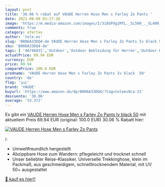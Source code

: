 ```yaml
---
layout: post
title: '30.06 % rabat auf VAUDE Herren Hose Men s Farley Zo Pants '
date: 2021-08-09 03:17:20
image: 'https://m.media-amazon.com/images/I/318GPdgiMfL._SL500_._SL400_.jpg'
comments: true
category: ofertas
author: 'tole.es'
slug: 'B006A33DQ4-de VAUDE Herren Hose Men s Farley Zo Pants Iv black 50'
sku: 'B006A33DQ4-de'
tags: [ '46746031','Outdoor','Outdoor Bekleidung für Herren','Outdoor Hosen für Herren','Outdoor-Bekleidung','Outdoorbekleidung','Produkte','Sport','Sport & Freizeit','Sport & Outdoor Aktivitäten, Bekleidung & Ausrüstung','vaude', ]
actualPrice: 69.94 EUR
currency: EUR
price: 69.94
comparePrice: 100.0 EUR
prodname: 'VAUDE Herren Hose Men s Farley Zo Pants Iv black  50'
country: 'de'
flag: '🇩🇪'
brand: 'VAUDE'
buyurl: 'https://www.amazon.de/dp/B006A33DQ4/?tag=tolees0ca-21'
descuento: '30.06'
average: '53.372'
---
```


Es gibt ein [VAUDE Herren Hose Men s Farley Zo Pants Iv black  50](https://www.amazon.de/dp/B006A33DQ4/?tag=tolees0ca-21) mit aktuellem Preis 69.94 EUR (original: 100.0 EUR) 30.06 % Rabatt hier:

[![VAUDE Herren Hose Men s Farley Zo Pants ](https://m.media-amazon.com/images/I/318GPdgiMfL._SL500_._SL400_.jpg)](https://www.amazon.de/dp/B006A33DQ4/?tag=tolees0ca-21)

ℹ️:

- Umweltfreundlich hergestellt
- Abzippbare Hose zum Wandern: pflegeleicht und trocknet schnell
- Unser beliebter Reise-Klassiker. Universelle Trekkinghose, klein im Packmaß, aus geschmeidigem, schnelltrocknendem Material, mit UV 50+ ausgestattet

[🛒 kauf es hier!!](https://www.amazon.de/dp/B006A33DQ4/?tag=tolees0ca-21)
